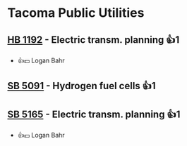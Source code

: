 # Tacoma Public Utilities

## [HB 1192](/bill/2023-24/hb/1192/) - Electric transm. planning 👍1  
* 👍💵 Logan Bahr

## [SB 5091](/bill/2023-24/sb/5091/) - Hydrogen fuel cells 👍1  

## [SB 5165](/bill/2023-24/sb/5165/) - Electric transm. planning 👍1  
* 👍💵 Logan Bahr